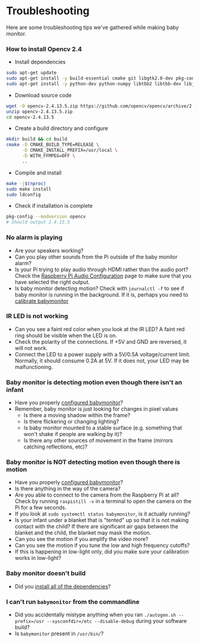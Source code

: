 # Troubleshooting

Here are some troubleshooting tips we've gathered while making baby monitor.

### How to install Opencv 2.4
- Install dependencies
```sh
sudo apt-get update
sudo apt-get install -y build-essential cmake git libgtk2.0-dev pkg-config libavcodec-dev libavformat-dev libswscale-dev
sudo apt-get install -y python-dev python-numpy libtbb2 libtbb-dev libjpeg-dev libpng-dev libtiff-dev libjasper-dev libdc1394-22-dev
```
- Download source code
```sh
wget -O opencv-2.4.13.5.zip https://github.com/opencv/opencv/archive/2.4.13.5.zip
unzip opencv-2.4.13.5.zip
cd opencv-2.4.13.5
```
- Create a build directory and configure
```sh
mkdir build && cd build
cmake -D CMAKE_BUILD_TYPE=RELEASE \
      -D CMAKE_INSTALL_PREFIX=/usr/local \
      -D WITH_FFMPEG=OFF \
      ..
```
- Compile and install
```sh
make -j$(nproc)
sudo make install
sudo ldconfig
```
- Check if installation is complete
```sh
pkg-config --modversion opencv
# Should output 2.4.13.5
```

### No alarm is playing

-   Are your speakers working?
-   Can you play other sounds from the Pi outside of the baby monitor alarm?
-   Is your Pi trying to play audio through HDMI rather than the audio port? Check the [Raspberry Pi Audio Configuration](https://www.raspberrypi.org/documentation/configuration/audio-config.md) page to make sure that you have selected the right output.
-   Is baby monitor detecting motion? Check with `journalctl -f` to see if baby monitor is running in the background. If it is, perhaps you need to [calibrate babymonitor](./config.md)

### IR LED is not working

- Can you see a faint red color when you look at the IR LED? A faint red ring should be visible when the LED is on.
- Check the polarity of the connections. If +5V and GND are reversed, it will not work. 
- Connect the LED to a power supply with a 5V/0.5A voltage/current limit. Normally, it should consume 0.2A at 5V. If it does not, your LED may be malfunctioning.

### Baby monitor is detecting motion even though there isn't an infant

-   Have you properly [configured babymonitor](./config.md)?
-   Remember, baby monitor is just looking for changes in pixel values
    -   Is there a moving shadow within the frame?
    -   Is there flickering or changing lighting?
    -   Is baby monitor mounted to a stable surface (e.g. something that won't shake if people are walking by it)?
    -   Is there any other sources of movement in the frame (mirrors catching reflections, etc)?

### Baby monitor is NOT detecting motion even though there is motion

-   Have you properly [configured babymonitor](./config.md)?
-   Is there anything in the way of the camera?
-   Are you able to connect to the camera from the Raspberry Pi at all? Check by running `raspistill -v` in a terminal to open the camera on the Pi for a few seconds.
-   If you look at `sudo systemctl status babymonitor`, is it actually running?
-   Is your infant under a blanket that is "tented" up so that it is not making contact with the child? If there are significant air gaps between the blanket and the child, the blanket may mask the motion.
-   Can you see the motion if you amplify the video more?
-   Can you see the motion if you tune the low and high frequency cutoffs?
-   If this is happening in low-light only, did you make sure your calibration works in low-light?

### Baby monitor doesn't build

-   Did you [install all of the dependencies](./sw-setup.md)?

### I can't run `babymonitor` from the commandline

-   Did you accidentally mistype anything when you ran `./autogen.sh --prefix=/usr --sysconfdir=/etc --disable-debug` during your software build?
-   Is `babymonitor` present in `/usr/bin/`?
